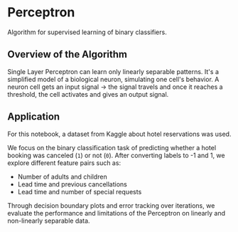 # Perceptron
Algorithm for supervised learning of binary classifiers.
## Overview of the Algorithm

Single Layer Perceptron can learn only linearly separable patterns.
It's a simplified model of a biological neuron, simulating one cell's behavior.
A neuron cell gets an input signal -> the signal travels and once it reaches a threshold, the cell activates and gives an output signal.


## Application
For this notebook, a dataset from Kaggle about hotel reservations was used.


We focus on the binary classification task of predicting whether a hotel booking was canceled (`1`) or not (`0`). After converting labels to -1 and 1, we explore different feature pairs such as:
- Number of adults and children
- Lead time and previous cancellations
- Lead time and number of special requests

Through decision boundary plots and error tracking over iterations, we evaluate the performance and limitations of the Perceptron on linearly and non-linearly separable data.
